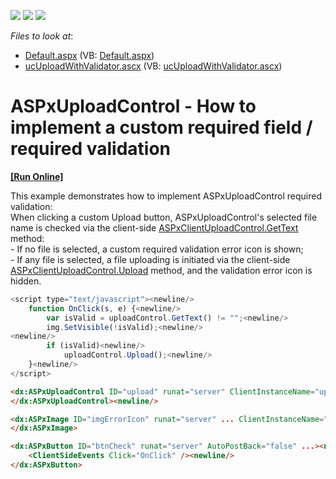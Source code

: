 <!-- default badges list -->
![](https://img.shields.io/endpoint?url=https://codecentral.devexpress.com/api/v1/VersionRange/128563386/11.2.10%2B)
[![](https://img.shields.io/badge/Open_in_DevExpress_Support_Center-FF7200?style=flat-square&logo=DevExpress&logoColor=white)](https://supportcenter.devexpress.com/ticket/details/E3908)
[![](https://img.shields.io/badge/📖_How_to_use_DevExpress_Examples-e9f6fc?style=flat-square)](https://docs.devexpress.com/GeneralInformation/403183)
<!-- default badges end -->
<!-- default file list -->
*Files to look at*:

* [Default.aspx](./CS/WebSite/Default.aspx) (VB: [Default.aspx](./VB/WebSite/Default.aspx))
* [ucUploadWithValidator.ascx](./CS/WebSite/ucUploadWithValidator.ascx) (VB: [ucUploadWithValidator.ascx](./VB/WebSite/ucUploadWithValidator.ascx))
<!-- default file list end -->
# ASPxUploadControl - How to implement a custom required field / required validation
<!-- run online -->
**[[Run Online]](https://codecentral.devexpress.com/128563386/)**
<!-- run online end -->


<p>This example demonstrates how to implement ASPxUploadControl required validation:<br />
When clicking a custom Upload button, ASPxUploadControl's selected file name is checked via the client-side <a href="http://documentation.devexpress.com/#AspNet/DevExpressWebASPxUploadControlScriptsASPxClientUploadControl_GetTexttopic"><u>ASPxClientUploadControl.GetText</u></a> method:<br />
- If no file is selected, a custom required validation error icon is shown;<br />
- If any file is selected, a file uploading is initiated via the client-side <a href="http://documentation.devexpress.com/#AspNet/DevExpressWebASPxUploadControlScriptsASPxClientUploadControl_Uploadtopic"><u>ASPxClientUploadControl.Upload</u></a> method, and the validation error icon is hidden.</p>

```js
<script type="text/javascript"><newline/>
    function OnClick(s, e) {<newline/>
        var isValid = uploadControl.GetText() != "";<newline/>
        img.SetVisible(!isValid);<newline/>
<newline/>
        if (isValid)<newline/>
            uploadControl.Upload();<newline/>
    }<newline/>
</script>
```

<p> </p>

```aspx
<dx:ASPxUploadControl ID="upload" runat="server" ClientInstanceName="uploadControl" ...><newline/>
</dx:ASPxUploadControl><newline/>

```



```aspx
<dx:ASPxImage ID="imgErrorIcon" runat="server" ... ClientInstanceName="img" ClientVisible="False"><newline/>
</dx:ASPxImage>
```

<p> </p>

```aspx
<dx:ASPxButton ID="btnCheck" runat="server" AutoPostBack="false" ...><newline/>
    <ClientSideEvents Click="OnClick" /><newline/>
</dx:ASPxButton>
```

<p> </p>

<br/>


